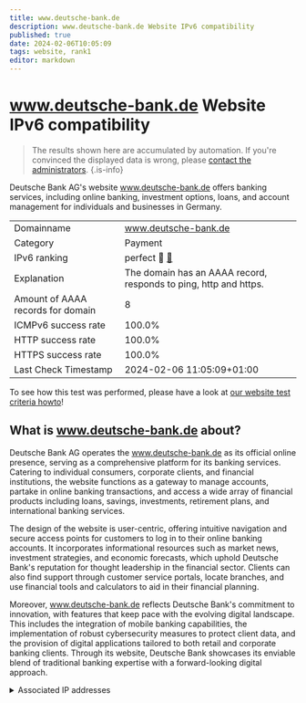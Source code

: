 ```yaml
---
title: www.deutsche-bank.de
description: www.deutsche-bank.de Website IPv6 compatibility
published: true
date: 2024-02-06T10:05:09
tags: website, rank1
editor: markdown
---
```


# www.deutsche-bank.de Website IPv6 compatibility

> The results shown here are accumulated by automation. If you're convinced the displayed data is wrong, please [contact the administrators](/howto/chat). 
{.is-info}

Deutsche Bank AG's website www.deutsche-bank.de offers banking services, including online banking, investment options, loans, and account management for individuals and businesses in Germany.


|   |   |
| - | - |
| Domainname | www.deutsche-bank.de
| Category | Payment |
| IPv6 ranking | perfect :1st_place_medal: [🔗](/howto/ranking) |
| Explanation | The domain has an AAAA record, responds to ping, http and https. |
| Amount of AAAA records for domain | 8 |
| ICMPv6 success rate | 100.0%|
| HTTP success rate | 100.0% |
| HTTPS success rate | 100.0% |
| Last Check Timestamp | 2024-02-06 11:05:09+01:00 |

To see how this test was performed, please have a look at [our website test criteria howto](/howto/testcriteria/website)!


## What is www.deutsche-bank.de about?
Deutsche Bank AG operates the www.deutsche-bank.de as its official online presence, serving as a comprehensive platform for its banking services. Catering to individual consumers, corporate clients, and financial institutions, the website functions as a gateway to manage accounts, partake in online banking transactions, and access a wide array of financial products including loans, savings, investments, retirement plans, and international banking services.

The design of the website is user-centric, offering intuitive navigation and secure access points for customers to log in to their online banking accounts. It incorporates informational resources such as market news, investment strategies, and economic forecasts, which uphold Deutsche Bank's reputation for thought leadership in the financial sector. Clients can also find support through customer service portals, locate branches, and use financial tools and calculators to aid in their financial planning.

Moreover, www.deutsche-bank.de reflects Deutsche Bank's commitment to innovation, with features that keep pace with the evolving digital landscape. This includes the integration of mobile banking capabilities, the implementation of robust cybersecurity measures to protect client data, and the provision of digital applications tailored to both retail and corporate banking clients. Through its website, Deutsche Bank showcases its enviable blend of traditional banking expertise with a forward-looking digital approach.



<details>
<summary>Associated IP addresses</summary>

2600:9000:2251:f600:13:46b5:7d80:93a1

2600:9000:2251:1600:13:46b5:7d80:93a1

2600:9000:2251:2a00:13:46b5:7d80:93a1

2600:9000:2251:8400:13:46b5:7d80:93a1

2600:9000:2251:9600:13:46b5:7d80:93a1

2600:9000:2251:aa00:13:46b5:7d80:93a1

2600:9000:2251:ae00:13:46b5:7d80:93a1

2600:9000:2251:ec00:13:46b5:7d80:93a1

</details>
